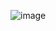 ![image](https://github.com/Nithyasrianandan/ScreenFli/assets/136810922/83e1bb68-20bc-4c0c-8e96-570ee7353d02)
